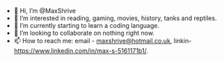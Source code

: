 - 👋 Hi, I’m @MaxShrive
- 👀 I’m interested in reading, gaming, movies, history, tanks and reptiles.
- 🌱 I’m currently starting to learn a coding language. 
- 💞️ I’m looking to collaborate on nothing right now.
- 📫 How to reach me: email - maxshrive@hotmail.co.uk, linkin- https://www.linkedin.com/in/max-s-5161171b1/.

<!---
MaxShrive/MaxShrive is a ✨ special ✨ repository because its `README.md` (this file) appears on your GitHub profile.
You can click the Preview link to take a look at your changes.
--->
